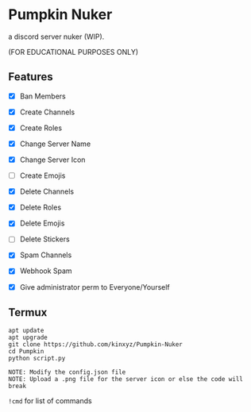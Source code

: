# Pumpkin Nuker
a discord server nuker (WIP).

(FOR EDUCATIONAL PURPOSES ONLY)


## Features
 - [x] Ban Members
 - [x] Create Channels 
 - [x] Create Roles 
 - [x] Change Server Name
 - [x] Change Server Icon
 - [ ] Create Emojis
 - [x] Delete Channels 
 - [x] Delete Roles 
 - [x] Delete Emojis 
 - [ ] Delete Stickers 
 - [x] Spam Channels
 - [x] Webhook Spam
 - [x] Give administrator perm to Everyone/Yourself


<h2>Termux</h2>

```
apt update
apt upgrade
git clone https://github.com/kinxyz/Pumpkin-Nuker
cd Pumpkin
python script.py

NOTE: Modify the config.json file
NOTE: Upload a .png file for the server icon or else the code will break
```

```!cmd``` for list of commands